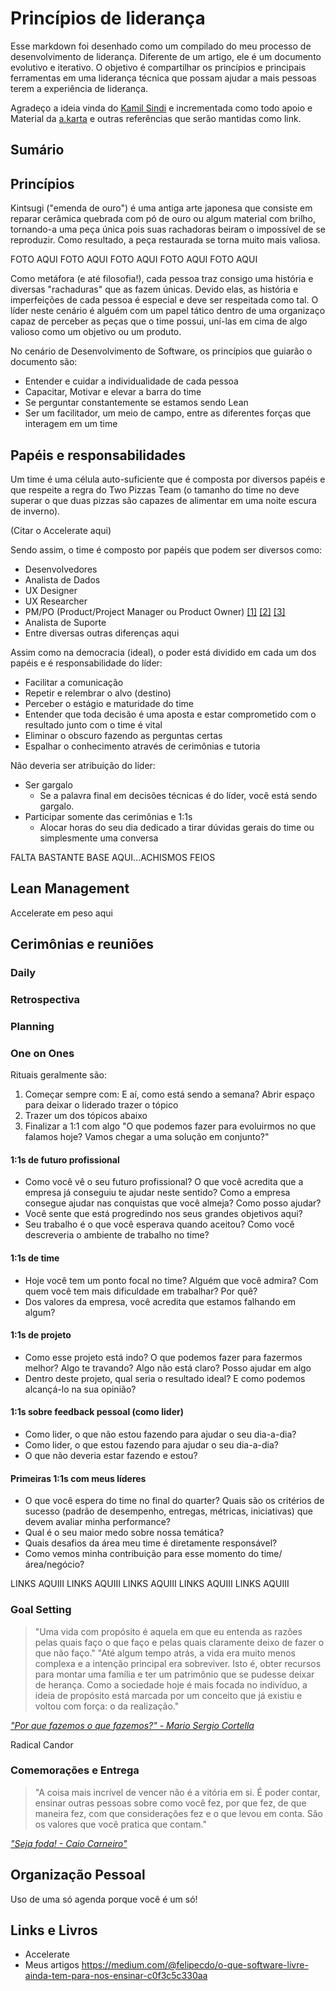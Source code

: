 # Princípios de liderança

Esse markdown foi desenhado como um compilado do meu processo de desenvolvimento de liderança. Diferente de um artigo, ele é um documento evolutivo e iterativo. O objetivo é compartilhar os princípios e principais ferramentas em uma liderança técnica que possam ajudar a mais pessoas terem a experiência de liderança.

Agradeço a ideia vinda do [Kamil Sindi](https://github.com/ksindi/managers-playbook) e incrementada como todo apoio e Material da [a.karta](https://akarta.com.br/) e outras referências que serão mantidas como link.

## Sumário

## Princípios

Kintsugi ("emenda de ouro") é uma antiga arte japonesa que consiste em reparar cerâmica quebrada com pó de ouro ou algum material com brilho, tornando-a uma peça única pois suas rachadoras beiram o impossível de se reproduzir. Como resultado, a peça restaurada se torna muito mais valiosa.

FOTO AQUI FOTO AQUI FOTO AQUI FOTO AQUI FOTO AQUI 

Como metáfora (e até filosofia!), cada pessoa traz consigo uma história e diversas "rachaduras" que as fazem únicas. Devido elas, as história e imperfeições de cada pessoa é especial e deve ser respeitada como tal. O líder neste cenário é alguém com um papel tático dentro de uma organizaço capaz de perceber as peças que o time possui, uní-las em cima de algo valioso como um objetivo ou um produto.

No cenário de Desenvolvimento de Software, os princípios que guiarão o documento são:
* Entender e cuidar a individualidade de cada pessoa
* Capacitar, Motivar e elevar a barra do time
* Se perguntar constantemente se estamos sendo Lean
* Ser um facilitador, um meio de campo, entre as diferentes forças que interagem em um time

## Papéis e responsabilidades

Um time é uma célula auto-suficiente que é composta por diversos papéis e que respeite a regra do Two Pizzas Team (o tamanho do time no deve superar o que duas pizzas são capazes de alimentar em uma noite escura de inverno).

(Citar o Accelerate aqui)

Sendo assim, o time é composto por papéis que podem ser diversos como:
* Desenvolvedores
* Analista de Dados
* UX Designer
* UX Researcher
* PM/PO (Product/Project Manager ou Product Owner) [[1]](https://medium.com/rd-shipit/desmistificando-product-manager-e-product-owner-8a17104c8662) [[2]](https://www.infoq.com/br/articles/gerente-produto-projeto-programa/) [[3]](http://productbackstage.com.br/episodio-9-technical-product-managament-com-gabriela-rojas-nubank/)
* Analista de Suporte
* Entre diversas outras diferenças aqui

Assim como na democracia (ideal), o poder está dividido em cada um dos papéis e é responsabilidade do líder:
* Facilitar a comunicação
* Repetir e relembrar o alvo (destino)
* Perceber o estágio e maturidade do time
* Entender que toda decisão é uma aposta e estar comprometido com o resultado junto com o time é vital
* Eliminar o obscuro fazendo as perguntas certas
* Espalhar o conhecimento através de cerimônias e tutoria

Não deveria ser atribuição do líder:
* Ser gargalo
  * Se a palavra final em decisões técnicas é do líder, você está sendo gargalo.
* Participar somente das cerimônias e 1:1s
  * Alocar horas do seu dia dedicado a tirar dúvidas gerais do time ou simplesmente uma conversa
  

FALTA BASTANTE BASE AQUI...ACHISMOS FEIOS

## Lean Management

Accelerate em peso aqui

## Cerimônias e reuniões

### Daily

### Retrospectiva

### Planning

### One on Ones

Rituais geralmente são:
1. Começar sempre com: E aí, como está sendo a semana? Abrir espaço para deixar o liderado trazer o tópico
2. Trazer um dos tópicos abaixo
3. Finalizar a 1:1 com algo "O que podemos fazer para evoluirmos no que falamos hoje? Vamos chegar a uma solução em conjunto?"

#### 1:1s de futuro profissional
* Como você vê o seu futuro profissional? O que você acredita que a empresa já conseguiu te ajudar neste sentido? Como a empresa consegue ajudar nas conquistas que você almeja? Como posso ajudar?
* Você sente que está progredindo nos seus grandes objetivos aqui?
* Seu trabalho é o que você esperava quando aceitou? Como você descreveria o ambiente de trabalho no time?

#### 1:1s de time
* Hoje você tem um ponto focal no time? Alguém que você admira? Com quem você tem mais dificuldade em trabalhar? Por quê?
* Dos valores da empresa, você acredita que estamos falhando em algum?

#### 1:1s de projeto
* Como esse projeto está indo? O que podemos fazer para fazermos melhor? Algo te travando? Algo não está claro? Posso ajudar em algo
* Dentro deste projeto, qual seria o resultado ideal? E como podemos alcançá-lo na sua opinião?

#### 1:1s sobre feedback pessoal (como lider)
* Como lider, o que não estou fazendo para ajudar o seu dia-a-dia?
* Como lider, o que estou fazendo para ajudar o seu dia-a-dia?
* O que não deveria estar fazendo e estou?

#### Primeiras 1:1s com meus líderes
* O que você espera do time no final do quarter? Quais são os critérios de sucesso (padrão de desempenho, entregas, métricas, iniciativas) que devem avaliar minha performance?
* Qual é o seu maior medo sobre nossa temática?
* Quais desafios da área meu time é diretamente responsável?
* Como vemos minha contribuição para esse momento do time/área/negócio?

LINKS AQUIII LINKS AQUIII LINKS AQUIII LINKS AQUIII LINKS AQUIII 

### Goal Setting

> "Uma vida com propósito é aquela em que eu entenda as razões pelas quais faço o que faço e pelas quais claramente deixo de fazer o que não faço." 
> "Até algum tempo atrás, a vida era muito menos complexa e a intenção principal era sobreviver. Isto é, obter recursos para montar uma família e ter um patrimônio que se pudesse deixar de herança. Como a sociedade hoje é mais focada no indivíduo, a ideia de propósito está marcada por um conceito que já existiu e voltou com força: o da realização."

*["Por que fazemos o que fazemos?" - Mario Sergio Cortella](https://www.amazon.com/Por-que-fazemos-Portuguese-ebook/dp/B01JT2I3DA/)*

Radical Candor

### Comemorações e Entrega

> "A coisa mais incrível de vencer não é a vitória em si. É poder contar, ensinar outras pessoas sobre como você fez, por que fez, de que maneira fez, com que considerações fez e o que levou em conta. São os valores que você pratica que contam."

*["Seja foda! - Caio Carneiro"](https://www.amazon.com.br/Seja-foda-Portuguese-Caio-Carneiro-ebook/dp/B079GZM3P5)*



## Organização Pessoal

Uso de uma só agenda porque você é um só!

## Links e Livros

- Accelerate
- Meus artigos https://medium.com/@felipecdo/o-que-software-livre-ainda-tem-para-nos-ensinar-c0f3c5c330aa
